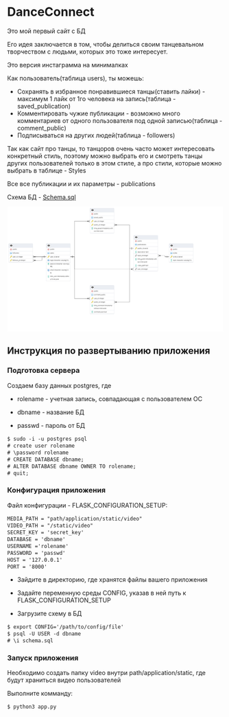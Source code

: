 # DanceConnect

Это мой первый сайт с БД

Его идея заключается в том, чтобы делиться своим танцевальном творчеством с людьми, которых это тоже интересует.

Это версия инстаграмма на минималках

Как пользователь(таблица users), ты можешь:

- Сохранять в избранное понравившиеся танцы(ставить лайки) - максимум 1 лайк от 1го человека на запись(таблица - saved_publication)
- Комментировать чужие публикации - возможно много комментариев от одного пользователя под одной записью(таблица - comment_public)
- Подписываться на других людей(таблица - followers)

Так как сайт про танцы, то танцоров очень часто может интересовать конкретный стиль, поэтому можно выбрать его и смотреть танцы других пользователей только в этом стиле, а про стили, которые можно выбрать в таблице - Styles

Все все публикации и их параметры - publications

Схема БД - [Schema.sql](https://github.com/Renata-2001/Database-development/blob/main/Schema.sql)

![](https://github.com/Renata-2001/Database-development/blob/main/Schema.png)

## Инструкция по развертыванию приложения

### Подготовка сервера

Создаем базу данных postgres, где

- rolename - учетная запись, совпадающая с пользователем ОС

- dbname - название БД

- passwd - пароль от БД

```
$ sudo -i -u postgres psql
# create user rolename
# \password rolename
# CREATE DATABASE dbname;
# ALTER DATABASE dbname OWNER TO rolename;
# quit;
```

### Конфигурация приложения

Файл конфигурации - FLASK_CONFIGURATION_SETUP:

```
MEDIA_PATH = "path/application/static/video"
VIDEO_PATH = "/static/video"
SECRET_KEY = 'secret_key'
DATABASE = 'dbname'
USERNAME ='rolename' 
PASSWORD = 'passwd'
HOST = '127.0.0.1'
PORT = '8000'
```

- Зайдите в директорию, где хранятся файлы вашего приложения

- Задайте переменную среды CONFIG, указав в ней путь к FLASK_CONFIGURATION_SETUP

- Загрузите схему в БД

```
$ export CONFIG='/path/to/config/file'
$ psql -U USER -d dbname 
# \i schema.sql
```

### Запуск приложения

Необходимо создать папку video внутри path/application/static, где будут храниться видео пользователей

Выполните комманду:

```
$ python3 app.py
```
